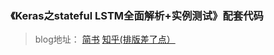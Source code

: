 ### 《Keras之stateful LSTM全面解析+实例测试》配套代码

> blog地址：
[简书](https://www.jianshu.com/p/6de246284f5c)
[知乎(排版差了点）](https://zhuanlan.zhihu.com/p/34495801)
